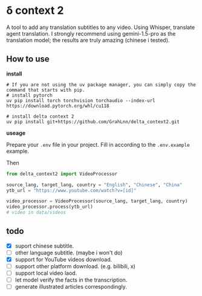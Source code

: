 # δ context 2

A tool to add any translation subtitles to any video. Using Whisper, translate agent translation. I strongly recommend using gemini-1.5-pro as the translation model; the results are truly amazing (chinese i tested).

## How to use

**install**

```shell
# If you are not using the uv package manager, you can simply copy the command that starts with pip.
# install pytorch
uv pip install torch torchvision torchaudio --index-url https://download.pytorch.org/whl/cu118

# install delta context 2
uv pip install git+https://github.com/GrahLnn/delta_context2.git
```

**useage**

Prepare your `.env` file in your project. Fill in according to the `.env.example` example.

Then

```python
from delta_context2 import VideoProcessor

source_lang, target_lang, country = "English", "Chinese", "China"
ytb_url = "https://www.youtube.com/watch?v=[id]"

video_processor = VideoProcessor(source_lang, target_lang, country)
video_processor.process(ytb_url)
# video in data/videos
```

## todo

- [x] suport chinese subtitle.
- [ ] other language subtitle. (maybe i won't do)
- [x] support for YouTube videos download.
- [ ] support other platform download. (e.g. bilibili, x)
- [ ] support local video laod.
- [ ] let model verify the facts in the transcription.
- [ ] generate illustrated articles correspondingly.